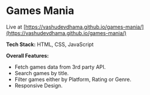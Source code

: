 # Games Mania

Live at [https://vashudevdhama.github.io/games-mania/](https://vashudevdhama.github.io/games-mania/)

**Tech Stack:** HTML, CSS, JavaScript

**Overall Features:**

- Fetch games data from 3rd party API.
- Search games by title.
- Filter games either by Platform, Rating or Genre.
- Responsive Design.
